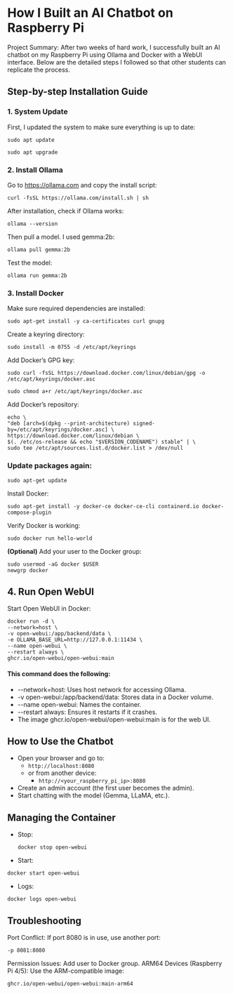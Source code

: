 # How I Built an AI Chatbot on Raspberry Pi
Project Summary:
After two weeks of hard work, I successfully built an AI chatbot on my Raspberry Pi using Ollama and Docker with a WebUI interface. Below are the detailed steps I followed so that other students can replicate the process.
## Step-by-step Installation Guide

### 1. System Update
First, I updated the system to make sure everything is up to date:
```
sudo apt update
```
```
sudo apt upgrade
```

### 2. Install Ollama
Go to https://ollama.com and copy the install script:
```
curl -fsSL https://ollama.com/install.sh | sh
```
After installation, check if Ollama works:
```
ollama --version
```
Then pull a model. I used gemma:2b:
```
ollama pull gemma:2b
```
Test the model:
```
ollama run gemma:2b
```
### 3. Install Docker

Make sure required dependencies are installed:
```
sudo apt-get install -y ca-certificates curl gnupg
```
Create a keyring directory:
```
sudo install -m 0755 -d /etc/apt/keyrings
```
Add Docker’s GPG key:
```
sudo curl -fsSL https://download.docker.com/linux/debian/gpg -o /etc/apt/keyrings/docker.asc
```
```
sudo chmod a+r /etc/apt/keyrings/docker.asc
```
Add Docker’s repository:
```
echo \
"deb [arch=$(dpkg --print-architecture) signed-by=/etc/apt/keyrings/docker.asc] \
https://download.docker.com/linux/debian \
$(. /etc/os-release && echo "$VERSION_CODENAME") stable" | \
sudo tee /etc/apt/sources.list.d/docker.list > /dev/null
```
### Update packages again:
```
sudo apt-get update
```
Install Docker:
```
sudo apt-get install -y docker-ce docker-ce-cli containerd.io docker-compose-plugin
```
Verify Docker is working:
```
sudo docker run hello-world
```
**(Optional)** Add your user to the Docker group:
```
sudo usermod -aG docker $USER
newgrp docker
```

## 4. Run Open WebUI

Start Open WebUI in Docker:
```
docker run -d \
--network=host \
-v open-webui:/app/backend/data \
-e OLLAMA_BASE_URL=http://127.0.0.1:11434 \
--name open-webui \
--restart always \
ghcr.io/open-webui/open-webui:main
```

#### This command does the following:
- --network=host: Uses host network for accessing Ollama.
- -v open-webui:/app/backend/data: Stores data in a Docker volume.
- --name open-webui: Names the container.
- --restart always: Ensures it restarts if it crashes.
- The image ghcr.io/open-webui/open-webui:main is for the web UI.

## How to Use the Chatbot

- Open your browser and go to:
  - ```http://localhost:8080```
  - or from another device:
    - ```http://<your_raspberry_pi_ip>:8080```
- Create an admin account (the first user becomes the admin).
- Start chatting with the model (Gemma, LLaMA, etc.).

## Managing the Container
- Stop:
  ```
  docker stop open-webui
  ```
- Start:
```
docker start open-webui
```
- Logs:
```
docker logs open-webui
```

## Troubleshooting

Port Conflict: If port 8080 is in use, use another port:
```
-p 8081:8080
```
Permission Issues: Add user to Docker group.
ARM64 Devices (Raspberry Pi 4/5): Use the ARM-compatible image:
```
ghcr.io/open-webui/open-webui:main-arm64
```
